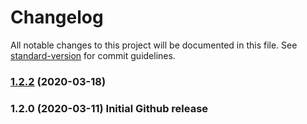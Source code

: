 # Changelog

All notable changes to this project will be documented in this file. See [standard-version](https://github.com/conventional-changelog/standard-version) for commit guidelines.

### [1.2.2](https://github.com/ethan8989/CompactAllVDI/compare/v1.2.0...v1.2.2) (2020-03-18) 


### 1.2.0 (2020-03-11) Initial Github release
